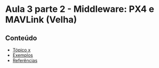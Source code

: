 # Aula 3 parte 2 - Middleware: PX4 e MAVLink (Velha)

## Conteúdo

- [Tópico x](#tópico-x)
- [Exemplos](#exemplos-de-código-imagens-e-tabelas)
- [Referências](#referências)
